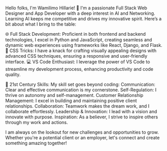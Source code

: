 Hello folks, I'm Wamilimo Hillarie! 👋
I'm a passionate Full Stack Web Designer and App Developer with a deep interest in AI and Networking. Learning AI keeps me competitive and drives my innovative spirit. Here’s a bit about what I bring to the table:

🌐 Full Stack Development: Proficient in both frontend and backend technologies, I excel in Python and JavaScript, creating seamless and dynamic web experiences using frameworks like React, Django, and Flask.
🎨 CSS Tricks: I have a knack for crafting visually appealing designs with advanced CSS techniques, ensuring a responsive and user-friendly interface.
💻 VS Code Enthusiast: I leverage the power of VS Code to streamline my development process, enhancing productivity and code quality.

🚀 21st Century Skills: My skill set goes beyond coding:
Communication: Clear and effective communication is my cornerstone.
Self-Regulation: I thrive on autonomy and self-management.
Customer Relationship Management: I excel in building and maintaining positive client relationships.
Collaboration: Teamwork makes the dream work, and I collaborate effortlessly.
Leadership & Innovation: I lead with a vision and innovate with purpose.
Inspiration: As a believer, I strive to inspire others through my work and actions.

I am always on the lookout for new challenges and opportunities to grow. Whether you're a potential client or an employer, let's connect and create something amazing together!

<!---
I am always on the lookout for new challenges and opportunities to grow. Whether you're a potential client or an employer,
let's connect and create something amazing together!

How to Reach Me:
You can reach out to me through:

📞 Phone: +254 796981288
✉️ Email: wamilimohillarie@gmail.com
🌐 Portfolio: [https://wamilimohillary.github.io/wamilimohillaryportfolio]

--->
